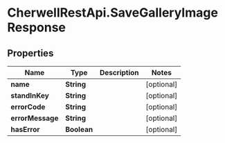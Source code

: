 # CherwellRestApi.SaveGalleryImageResponse

## Properties
Name | Type | Description | Notes
------------ | ------------- | ------------- | -------------
**name** | **String** |  | [optional] 
**standInKey** | **String** |  | [optional] 
**errorCode** | **String** |  | [optional] 
**errorMessage** | **String** |  | [optional] 
**hasError** | **Boolean** |  | [optional] 


